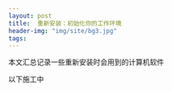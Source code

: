 ```yaml
---
layout: post
title:  重新安装：初始化你的工作环境
header-img: "img/site/bg3.jpg"
tags:
---
```


本文汇总记录一些重新安装时会用到的计算机软件

以下施工中